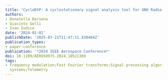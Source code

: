 ```yaml
---
title: 'CycloDSP: A cyclostationary signal analysis tool for GNU Radio'
authors:
- Donatella Darsena
- Giacinto Gelli
- Ivan Iudice
date: '2024-01-01'
publishDate: '2025-07-21T11:47:11.430404Z'
publication_types:
- paper-conference
publication: '*2024 IEEE Aerospace Conference*'
doi: 10.1109/AERO58975.2024.10521369
tags:
- Frequency modulation;Fast Fourier transforms;Signal processing algorithms;Memory;Estimation;Real-time
  systems;Telemetry
---
```

